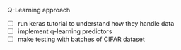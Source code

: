 Q-Learning approach
- [ ] run keras tutorial to understand how they handle data
- [ ] implement q-learning predictors
- [ ] make testing with batches of CIFAR dataset
